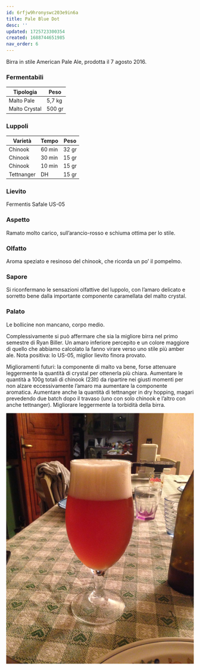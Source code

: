 ```yaml
---
id: 6rfjw9hronyswc203e9in6a
title: Pale Blue Dot
desc: ''
updated: 1725723300354
created: 1688744651985
nav_order: 6
---
```

Birra in stile American Pale Ale, prodotta il 7 agosto 2016.

### Fermentabili

| Tipologia     | Peso   |
|---------------|--------|
| Malto Pale    | 5,7 kg |
| Malto Crystal | 500 gr |

### Luppoli

| Varietà    | Tempo  | Peso  |
|------------|--------|-------|
| Chinook    | 60 min | 32 gr |
| Chinook    | 30 min | 15 gr |
| Chinook    | 10 min | 15 gr |
| Tettnanger | DH     | 15 gr |

### Lievito

Fermentis Safale US-05

### Aspetto

Ramato molto carico, sull’arancio-rosso e schiuma ottima per lo stile.

### Olfatto

Aroma speziato e resinoso del chinook, che ricorda un po’ il pompelmo.

### Sapore

Si riconfermano le sensazioni olfattive del luppolo, con l’amaro delicato e sorretto bene dalla importante componente caramellata del malto crystal.

### Palato

Le bollicine non mancano, corpo medio.

Complessivamente si può affermare che sia la migliore birra nel primo semestre di Ryan Biller. Un amaro inferiore percepito e un colore maggiore di quello che abbiamo calcolato la fanno virare verso uno stile più amber ale. Nota positiva: lo US-05, miglior lievito finora provato.

Miglioramenti futuri: la componente di malto va bene, forse attenuare leggermente la quantità di crystal per ottenerla più chiara. Aumentare le quantità a 100g totali di chinook (23lt) da ripartire nei giusti momenti per non alzare eccessivamente l’amaro ma aumentare la componente aromatica. Aumentare anche la quantità di tettnanger in dry hopping, magari prevedendo due batch dopo il travaso (uno con solo chinook e l’altro con anche tettnanger). Migliorare leggermente la torbidità della birra.

![image](./assets/images/paleBlueDot.jpg)
